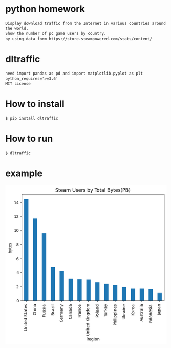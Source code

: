# python homework
    Display download traffic from the Internet in various countries around the world.
    Show the number of pc game users by country.
    by using data form https://store.steampowered.com/stats/content/

# dltraffic
    need import pandas as pd and import matplotlib.pyplot as plt
    python_requires='>=3.6'
    MIT License

# How to install
    $ pip install dltraffic

# How to run
    $ dltraffic

# example

![avatar](https://github.com/HaiBunn/dltraffic/blob/main/dltraffic.png)
